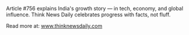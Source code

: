 Article #756 explains India's growth story — in tech, economy, and global influence. Think News Daily celebrates progress with facts, not fluff.

Read more at: www.thinknewsdaily.com